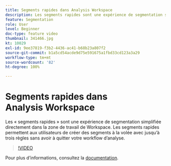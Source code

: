 ```yaml
---
title: Segments rapides dans Analysis Workspace
description: Les segments rapides sont une expérience de segmentation simplifiée directement dans la zone de travail de Workspace. Les segments rapides permettent aux utilisateurs de créer des segments à la volée avec jusqu’à trois règles sans avoir à quitter votre workflow d’analyse.
feature: Segmentation
role: User
level: Beginner
doc-type: feature video
thumbnail: 341466.jpg
kt: 10029
exl-id: 9ee37819-f3b2-4436-ac41-b68b23a807f2
source-git-commit: b1a5cd54acde9d75e591675a1fbd33cd123a3a29
workflow-type: tm+mt
source-wordcount: '82'
ht-degree: 100%

---
```


# Segments rapides dans Analysis Workspace

Les « segments rapides » sont une expérience de segmentation simplifiée directement dans la zone de travail de Workspace. Les segments rapides permettent aux utilisateurs de créer des segments à la volée avec jusqu’à trois règles sans avoir à quitter votre workflow d’analyse.

>[!VIDEO](https://video.tv.adobe.com/v/341466/?quality=12&learn=on)

Pour plus dʼinformations, consultez la [documentation](https://experienceleague.adobe.com/docs/analytics/analyze/analysis-workspace/components/segments/quick-segments.html?lang=fr).
